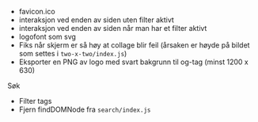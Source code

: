 - favicon.ico
- interaksjon ved enden av siden uten filter aktivt
- interaksjon ved enden av siden når man har et filter aktivt
- logofont som svg
- Fiks når skjerm er så høy at collage blir feil (årsaken er høyde på bildet som settes i `two-x-two/index.js`)
- Eksporter en PNG av logo med svart bakgrunn til og-tag (minst 1200 x 630)

Søk
- Filter tags
- Fjern findDOMNode fra `search/index.js`
